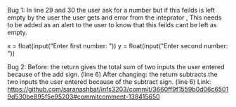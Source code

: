 Bug 1:
In line 29 and 30 the user ask for a number but if this feilds is left empty by the user the user gets and error from the inteprator , 
This needs to be added as an alert to the user to know that this feilds cant be left as empty.

x = float(input("Enter first number: ")) 
y = float(input("Enter second number: "))
  


Bug 2: 
Before: the return gives the total sum of two inputs the user entered because of the add sign. (line 6)
After changing: the return subtracts the two inputs the user entered because of the subtract sign. (line 6)
  Link: https://github.com/saranashbat/infs3203/commit/3660ff9f1559b0d06c65019d530be895f5e95203#commitcomment-138415650

